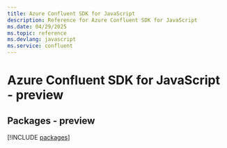 ```yaml
---
title: Azure Confluent SDK for JavaScript
description: Reference for Azure Confluent SDK for JavaScript
ms.date: 04/29/2025
ms.topic: reference
ms.devlang: javascript
ms.service: confluent
---
```

# Azure Confluent SDK for JavaScript - preview
## Packages - preview
[!INCLUDE [packages](confluent-index.md)]